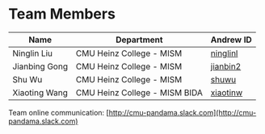 # Team Members

| Name          | Department                    | Andrew ID                                  |
| ------------- | ----------------------------- | ------------------------------------------ |
| Ninglin Liu   | CMU Heinz College - MISM      | [ninglinl](mailto:ninglinl@andrew.cmu.edu) |
| Jianbing Gong | CMU Heinz College - MISM      | [jianbin2](mailto:jianbin2@andrew.cmu.edu) |
| Shu Wu        | CMU Heinz College - MISM      | [shuwu](mailto:shuwu@andrew.cmu.edu)       |
| Xiaoting Wang | CMU Heinz College - MISM BIDA | [xiaotinw](mailto:xiaotinw@andrew.cmu.edu) |

Team online communication: [http://cmu-pandama.slack.com](http://cmu-pandama.slack.com)
